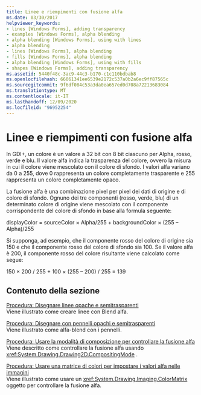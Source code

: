 ```yaml
---
title: Linee e riempimenti con fusione alfa
ms.date: 03/30/2017
helpviewer_keywords:
- lines [Windows Forms], adding transparency
- examples [Windows Forms], alpha blending
- alpha blending [Windows Forms], using with lines
- alpha blending
- lines [Windows Forms], alpha blending
- fills [Windows Forms], alpha blending
- alpha blending [Windows Forms], using with fills
- shapes [Windows Forms], adding transparency
ms.assetid: 5440f48c-3ac9-44c3-b170-c1c110bdbab8
ms.openlocfilehash: 66061341ee6539e2172c537a0b2a6ec9ff87565c
ms.sourcegitcommit: 9f6df084c53a3da0ea657ed0d708a72213683084
ms.translationtype: MT
ms.contentlocale: it-IT
ms.lasthandoff: 12/09/2020
ms.locfileid: "96952254"
---
```

# <a name="alpha-blending-lines-and-fills"></a>Linee e riempimenti con fusione alfa
In GDI+, un colore è un valore a 32 bit con 8 bit ciascuno per Alpha, rosso, verde e blu. Il valore alfa indica la trasparenza del colore, ovvero la misura in cui il colore viene mescolato con il colore di sfondo. I valori alfa variano da 0 a 255, dove 0 rappresenta un colore completamente trasparente e 255 rappresenta un colore completamente opaco.  
  
 La fusione alfa è una combinazione pixel per pixel dei dati di origine e di colore di sfondo. Ognuno dei tre componenti (rosso, verde, blu) di un determinato colore di origine viene mescolato con il componente corrispondente del colore di sfondo in base alla formula seguente:  
  
 displayColor = sourceColor × Alpha/255 + backgroundColor × (255 – Alpha)/255  
  
 Si supponga, ad esempio, che il componente rosso del colore di origine sia 150 e che il componente rosso del colore di sfondo sia 100. Se il valore alfa è 200, il componente rosso del colore risultante viene calcolato come segue:  
  
 150 × 200 / 255 + 100 × (255 – 200) / 255 = 139  
  
## <a name="in-this-section"></a>Contenuto della sezione  
 [Procedura: Disegnare linee opache e semitrasparenti](how-to-draw-opaque-and-semitransparent-lines.md)  
 Viene illustrato come creare linee con Blend alfa.  
  
 [Procedura: Disegnare con pennelli opachi e semitrasparenti](how-to-draw-with-opaque-and-semitransparent-brushes.md)  
 Viene illustrato come alfa-blend con i pennelli.  
  
 [Procedura: Usare la modalità di composizione per controllare la fusione alfa](how-to-use-compositing-mode-to-control-alpha-blending.md)  
 Viene descritto come controllare la fusione alfa usando <xref:System.Drawing.Drawing2D.CompositingMode> .  
  
 [Procedura: Usare una matrice di colori per impostare i valori alfa nelle immagini](how-to-use-a-color-matrix-to-set-alpha-values-in-images.md)  
 Viene illustrato come usare un <xref:System.Drawing.Imaging.ColorMatrix> oggetto per controllare la fusione alfa.
